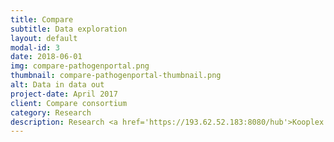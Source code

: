 ```yaml
---
title: Compare
subtitle: Data exploration
layout: default
modal-id: 3
date: 2018-06-01
img: compare-pathogenportal.png
thumbnail: compare-pathogenportal-thumbnail.png
alt: Data in data out
project-date: April 2017
client: Compare consortium
category: Research
description: Research <a href='https://193.62.52.183:8080/hub'>Kooplex instance</a> for the, https://www.compare-europe.eu/ project. Summary report generation is done based on a daily basis for the EBI datahubs. Results can be accesses <a href='https://www.ebi.ac.uk/ena/pathogens/explore'>https://www.ebi.ac.uk/ena/pathogens/explore</a>.
---
```

